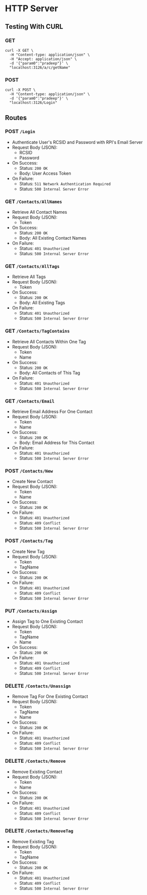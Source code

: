 # HTTP Server
## Testing With CURL
### GET
```
curl -X GET \
  -H "Content-type: application/json" \
  -H "Accept: application/json" \
  -d '{"param0":"pradeep"}' \
  "localhost:3126/a/c/getName"
```
### POST
```
curl -X POST \
  -H "Content-type: application/json" \
  -d '{"param0":"pradeep"}' \
  "localhost:3126/Login"
```
## Routes
### **POST** `/Login`
- Authenticate User's RCSID and Password with RPI's Email Server
- Request Body (JSON):
  - RCSID
  - Password
- On Success:
  - Status: `200 OK`
  - Body: User Access Token
- On Failure: 
  - Status: `511 Network Authentication Required`
  - Status: `500 Internal Server Error`
### **GET** `/Contacts/AllNames`
- Retrieve All Contact Names
- Request Body (JSON):
  - Token
- On Success:
  - Status: `200 OK`
  - Body: All Existing Contact Names
- On Failure: 
  - Status: `401 Unauthorized`
  - Status: `500 Internal Server Error`
### **GET** `/Contacts/AllTags`
- Retrieve All Tags
- Request Body (JSON):
  - Token
- On Success:
  - Status: `200 OK`
  - Body: All Existing Tags
- On Failure: 
  - Status: `401 Unauthorized`
  - Status: `500 Internal Server Error`
### **GET** `/Contacts/TagContains`
- Retrieve All Contacts Within One Tag
- Request Body (JSON):
  - Token
  - Name
- On Success:
  - Status: `200 OK`
  - Body: All Contacts of This Tag
- On Failure: 
  - Status: `401 Unauthorized`
  - Status: `500 Internal Server Error`
### **GET** `/Contacts/Email`
- Retrieve Email Address For One Contact
- Request Body (JSON):
  - Token
  - Name
- On Success:
  - Status: `200 OK`
  - Body: Email Address for This Contact
- On Failure: 
  - Status: `401 Unauthorized`
  - Status: `500 Internal Server Error`
### **POST** `/Contacts/New`
- Create New Contact
- Request Body (JSON):
  - Token
  - Name
- On Success:
  - Status: `200 OK`
- On Failure: 
  - Status: `401 Unauthorized`
  - Status: `409 Conflict`
  - Status: `500 Internal Server Error`
### **POST** `/Contacts/Tag`
- Create New Tag
- Request Body (JSON):
  - Token
  - TagName
- On Success:
  - Status: `200 OK`
- On Failure: 
  - Status: `401 Unauthorized`
  - Status: `409 Conflict`
  - Status: `500 Internal Server Error`
### **PUT** `/Contacts/Assign`
- Assign Tag to One Existing Contact
- Request Body (JSON):
  - Token
  - TagName
  - Name
- On Success:
  - Status: `200 OK`
- On Failure: 
  - Status: `401 Unauthorized`
  - Status: `409 Conflict`
  - Status: `500 Internal Server Error`
### **DELETE** `/Contacts/Unassign`
- Remove Tag For One Existing Contact
- Request Body (JSON):
  - Token
  - TagName
  - Name
- On Success:
  - Status: `200 OK`
- On Failure: 
  - Status: `401 Unauthorized`
  - Status: `409 Conflict`
  - Status: `500 Internal Server Error`
### **DELETE** `/Contacts/Remove`
- Remove Existing Contact
- Request Body (JSON):
  - Token
  - Name
- On Success:
  - Status: `200 OK`
- On Failure: 
  - Status: `401 Unauthorized`
  - Status: `409 Conflict`
  - Status: `500 Internal Server Error`
### **DELETE** `/Contacts/RemoveTag`
- Remove Existing Tag
- Request Body (JSON):
  - Token
  - TagName
- On Success:
  - Status: `200 OK`
- On Failure: 
  - Status: `401 Unauthorized`
  - Status: `409 Conflict`
  - Status: `500 Internal Server Error`
